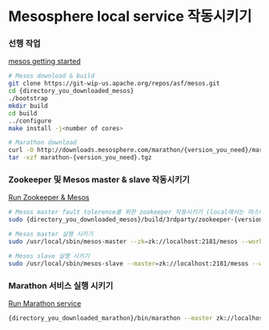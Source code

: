 # Mesosphere **local** service 작동시키기

### 선행 작업
[mesos getting started](https://mesos.readthedocs.io/en/latest/getting-started/)
```bash
# Mesos download & build
git clone https://git-wip-us.apache.org/repos/asf/mesos.git
cd {directory_you_downloaded_mesos}
./bootstrap
mkdir build
cd build
../configure
make install -j<number of cores>
```
  
   
```bash
# Marathon download
curl -O http://downloads.mesosphere.com/marathon/{version_you_need}/marathon-{version_you_need}.tgz
tar -xzf marathon-{version_you_need}.tgz
```

### Zookeeper 및 Mesos master & slave 작동시키기
[Run Zookeeper & Mesos](https://mesosphere.com/blog/distributed-fault-tolerant-framework-apache-mesos-html/)
```bash
# Mesos master fault tolerence를 위한 zookeeper 작동시키기 (local에서는 마스터 후보가 없기 때문에 필요 없음)
sudo {directory_you_downloaded_mesos}/build/3rdparty/zookeeper-{version}/bin/zkServer.sh start

# Mesos master 실행 시키기
sudo /usr/local/sbin/mesos-master --zk=zk://localhost:2181/mesos --work_dir=/var/lib/mesos --quorum=1

# Mesos slave 실행 시키기
sudo /usr/local/sbin/mesos-slave --master=zk://localhost:2181/mesos --work_dir=/var/lib/mesos
```

### Marathon 서비스 실행 시키기
[Run Marathon service](https://mesosphere.github.io/marathon/docs/#running-in-high-availability-mode)
```bash
{directory_you_downloaded_marathon}/bin/marathon --master zk://localhost:2181,localhost:2181/mesos --zk zk://localhost:2181,localhost:2181/marathon
```
